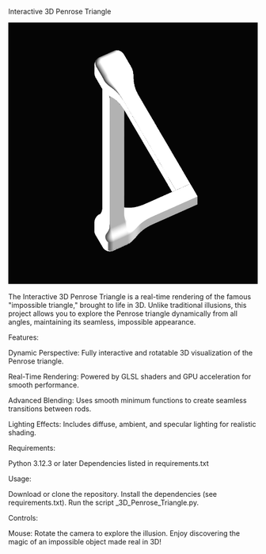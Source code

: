 Interactive 3D Penrose Triangle

![Interactive Penrose Triangle Preview](screenshot.png)

The Interactive 3D Penrose Triangle is a real-time rendering of the famous "impossible triangle," brought to life in 3D. Unlike traditional illusions, this project allows you to explore the Penrose triangle dynamically from all angles, maintaining its seamless, impossible appearance.

Features:

Dynamic Perspective: Fully interactive and rotatable 3D visualization of the Penrose triangle.

Real-Time Rendering: Powered by GLSL shaders and GPU acceleration for smooth performance.

Advanced Blending: Uses smooth minimum functions to create seamless transitions between rods.

Lighting Effects: Includes diffuse, ambient, and specular lighting for realistic shading.

Requirements:

Python 3.12.3 or later
Dependencies listed in requirements.txt

Usage:

Download or clone the repository.
Install the dependencies (see requirements.txt).
Run the script _3D_Penrose_Triangle.py.

Controls:

Mouse: Rotate the camera to explore the illusion.
Enjoy discovering the magic of an impossible object made real in 3D!
